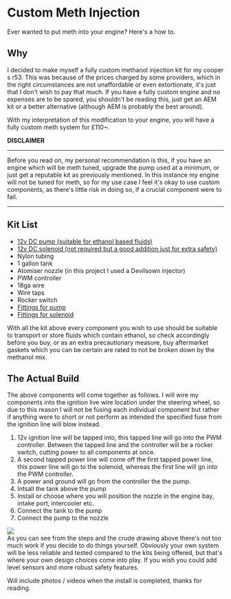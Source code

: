 <h1>Custom Meth Injection </h1> 
<p>Ever wanted to put meth into your engine? Here's a how to.</p> 

<h2>Why</h2>
<p>I decided to make myself a fully custom methanol injection kit for my cooper s r53. This was because of the prices charged by some providers, which in the right circumstances are not unaffordable or even extortionate, it's just that I don't wish to pay that much. If you have a fully custom engine and no expenses are to be spared, you shouldn't be reading this, just get an AEM kit or a better alternative (although AEM is probably the best around). </p>

With my interpretation of this modification to your engine, you will have a fully custom meth system for £110~. 

<b>DISCLAIMER</b>
<hr>
Before you read on, my personal recommendation is this, if you have an engine which will be meth tuned, upgrade the pump used at a minimum, or just get a reputable kit as previously mentioned. In this instance my engine will not be tuned for meth, so for my use case I feel it's okay to use custom components, as there's little risk in doing so, if a crucial component were to fail.
<hr>

<h2>Kit List </h2>
<ul>
<a href="https://www.amazon.co.uk/dp/B08C4SM5QC"><li>12v DC pump (suitable for ethanol based fluids) </li></a>
<a href="https://www.amazon.co.uk/Electric-Solenoid-Normally-Solid-U-S/dp/B01NBUFFEG/"><li>12v DC solenoid (not required but a good addition just for extra safety) </li></a>
<li>Nylon tubing </li>
<li>1 gallon tank </li>
<li>Atomiser nozzle (in this project I used a Devilsown injector)</li>
<li>PWM controller </li>
<li>18ga wire </li>
<li>Wire taps</li>
<li>Rocker switch</li>
<a href="https://www.amazon.co.uk/METERXITY-Pack-Brass-Hose-Fittings/dp/B0BV29SXLS"><li>Fittings for pump</li></a>
<a href="https://www.amazon.co.uk/METERXITY-Pack-Brass-Hose-Fittings/dp/B0BV29SXLS"><li>Fittings for solenoid</li></a>
</ul>

With all the kit above every component you wish to use should be suitable to transport or store fluids which contain ethanol, so check accordingly before you buy, or as an extra precautionary measure, buy aftermarket gaskets which you can be certain are rated to not be broken down by the methanol mix. 

<h2>The Actual Build</h1>
The above components will come together as follows. I will wire my components into the ignition live wire location under the steering wheel, so due to this reason I will not be fusing each individual component but rather if anything were to short or not perform as intended the specified fuse from the ignition line will blow instead.
<br>
<ol>
<li>12v ignition line will be tapped into, this tapped line will go into the PWM controller. Between the tapped line and the controller will be a rocker switch, cutting power to all components at once.</li>
<li>A second tapped power line will come off the first tapped power line, this power line will go to the solenoid, whereas the first line will go into the PWM controller.</li>
<li>A power and ground will go from the controller the the pump.</li>
<li>Intsall the tank above the pump</li>
<li>Install or choose where you will position the nozzle in the engine bay, intake port, intercooler etc.</li>
<li>Connect the tank to the pump</li>
<li>Connect the pump to the nozzle</li>
</ol>
<img src="https://user-images.githubusercontent.com/47860813/233847689-b85e97ff-2ecf-41aa-b3c0-7a532e09995f.png">
<br>
As you can see from the steps and the crude drawing above there's not too much work if you decide to do things yourself. Obviously your own system will be less reliable and tested compared to the kits being offered, but that's where your own design choices come into play. If you wish you could add level sensors and more robust safety features.

Will include photos / videos when the install is completed, thanks for reading.

